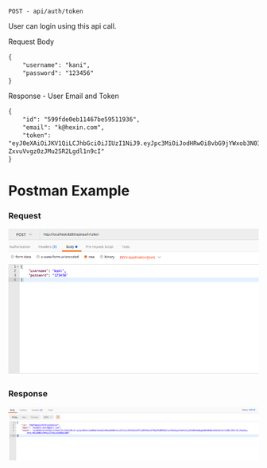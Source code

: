 `POST - api/auth/token`

User can login using this api call.

Request Body
```
{
    "username": "kani",
    "password": "123456"
}
```

Response - User Email and Token
```
{
    "id": "599fde0eb11467be59511936",
    "email": "k@hexin.com",
    "token": "eyJ0eXAiOiJKV1QiLCJhbGciOiJIUzI1NiJ9.eyJpc3MiOiJodHRwOi8vbG9jYWxob3N0Iiwic3ViIjoiNTk5ZmRlMGViMTE0NjdiZTU5NTExOTM2IiwiZXhwIjp7ImV4cGlyZSI6MTUwMzgyMjMwMX0sInR5cGUiOiJtZW1iZXIifQ.OdPB56LlgPdvpSmI-ZxvuVvgz0zJMu2SR2Lgdl1n9cI"
}
```


# Postman Example

### Request
![](images/authLoginRequest.png?raw=true)

### Response
![](images/authLoginResponse.png?raw=true)
